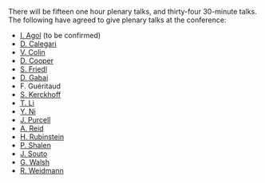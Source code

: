 There will be fifteen one hour plenary talks, and thirty-four 30-minute talks. The following have agreed to give plenary talks at the conference:

* [I. Agol](http://math.berkeley.edu/~ianagol/) (to be confirmed)
* [D. Calegari](http://math.uchicago.edu/~dannyc/)
* [V. Colin](http://www.math.sciences.univ-nantes.fr/~vcolin/)
* [D. Cooper](http://www.math.ucsb.edu/~cooper/)
* [S. Friedl](http://math.rice.edu/~friedl/)
* [D. Gabai](http://www.math.princeton.edu/directory/david-gabai)
* F. Guéritaud
* [S. Kerckhoff](http://en.wikipedia.org/wiki/Steven_Kerckhoff)
* [T. Li](https://www2.bc.edu/~taoli/)
* [Y. Ni](http://www.its.caltech.edu/~yini/)
* [J. Purcell](http://www.math.byu.edu/~jpurcell/)
* [A. Reid](http://www.ma.utexas.edu/users/areid/)
* [H. Rubinstein](http://www.ms.unimelb.edu.au/~rubin/)
* [P. Shalen](http://homepages.math.uic.edu/~shalen/)
* [J. Souto](http://www.math.ubc.ca/~jsouto/)
* [G. Walsh](http://math.tufts.edu/people/facultyWalsh.htm)
* [R. Weidmann](http://www.math.uni-kiel.de/algebra/weidmann/)
